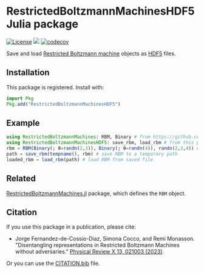 # RestrictedBoltzmannMachinesHDF5 Julia package

[![License](https://img.shields.io/badge/license-MIT-green.svg)](https://github.com/cossio/RestrictedBoltzmannMachinesHDF5.jl/blob/master/LICENSE.md)
![](https://github.com/cossio/RestrictedBoltzmannMachinesHDF5.jl/workflows/CI/badge.svg)
[![codecov](https://codecov.io/gh/cossio/RestrictedBoltzmannMachinesHDF5.jl/branch/main/graph/badge.svg?token=0CH7OdZvPv)](https://codecov.io/gh/cossio/RestrictedBoltzmannMachinesHDF5.jl)

Save and load [Restricted Boltzmann machine](https://github.com/cossio/RestrictedBoltzmannMachines.jl) objects as [HDF5](https://github.com/JuliaIO/HDF5.jl) files.

## Installation

This package is registered. Install with:

```julia
import Pkg
Pkg.add("RestrictedBoltzmannMachinesHDF5")
```

## Example

```julia
using RestrictedBoltzmannMachines: RBM, Binary # from https://github.com/cossio/RestrictedBoltzmannMachines.jl
using RestrictedBoltzmannMachinesHDF5: save_rbm, load_rbm # from this package
rbm = RBM(Binary(; θ=randn(2,3)), Binary(; θ=randn(4)), randn(2,3,4)) # create an RBM
path = save_rbm(tempname(), rbm) # save RBM to a temporary path
loaded_rbm = load_rbm(path) # load RBM from saved file
```

## Related

[RestrictedBoltzmannMachines.jl](https://github.com/cossio/RestrictedBoltzmannMachines.jl) package, which defines the `RBM` object.

## Citation

If you use this package in a publication, please cite:

* Jorge Fernandez-de-Cossio-Diaz, Simona Cocco, and Remi Monasson. "Disentangling representations in Restricted Boltzmann Machines without adversaries." [Physical Review X 13, 021003 (2023)](https://journals.aps.org/prx/abstract/10.1103/PhysRevX.13.021003).

Or you can use the [CITATION.bib](https://github.com/cossio/RestrictedBoltzmannMachines.jl/blob/master/CITATION.bib) file.